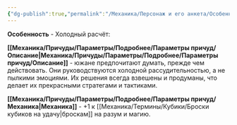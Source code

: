 ```yaml
---
{"dg-publish":true,"permalink":"/Механика/Персонаж и его анкета/Особенности расы/Холодный рассчёт/","noteIcon":"","created":"2025-09-07T13:19:24.644+03:00","updated":"2025-10-20T13:31:29.700+03:00"}
---
```


**Особенность** - Холодный расчёт:

**[[Механика/Причуды/Параметры/Подробнее/Параметры причуд/Описание\|Механика/Причуды/Параметры/Подробнее/Параметры причуд/Описание]]** - южане предпочитают думать, прежде чем действовать. Они руководствуются холодной рассудительностью, а не пылкими эмоциями. Их решения всегда взвешены и продуманы, что делает их прекрасными стратегами и тактиками.

**[[Механика/Причуды/Параметры/Подробнее/Параметры причуд/Механика\|Механика]]** - +1 к [[Механика/Термины/Кубики/Броски кубиков на удачу\|броскам]] на разум и магию.